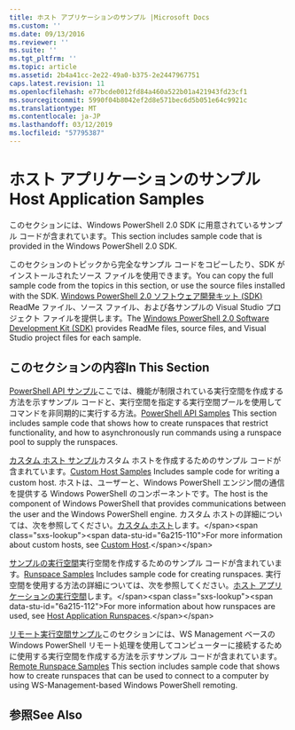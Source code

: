 ```yaml
---
title: ホスト アプリケーションのサンプル |Microsoft Docs
ms.custom: ''
ms.date: 09/13/2016
ms.reviewer: ''
ms.suite: ''
ms.tgt_pltfrm: ''
ms.topic: article
ms.assetid: 2b4a41cc-2e22-49a0-b375-2e2447967751
caps.latest.revision: 11
ms.openlocfilehash: e77bcde0012fd84a460a522b01a421943fd23cf1
ms.sourcegitcommit: 5990f04b8042ef2d8e571bec6d5b051e64c9921c
ms.translationtype: MT
ms.contentlocale: ja-JP
ms.lasthandoff: 03/12/2019
ms.locfileid: "57795387"
---
```

# <a name="host-application-samples"></a><span data-ttu-id="6a215-102">ホスト アプリケーションのサンプル</span><span class="sxs-lookup"><span data-stu-id="6a215-102">Host Application Samples</span></span>

<span data-ttu-id="6a215-103">このセクションには、Windows PowerShell 2.0 SDK に用意されているサンプル コードが含まれています。</span><span class="sxs-lookup"><span data-stu-id="6a215-103">This section includes sample code that is provided in the Windows PowerShell 2.0 SDK.</span></span>

 <span data-ttu-id="6a215-104">このセクションのトピックから完全なサンプル コードをコピーしたり、SDK がインストールされたソース ファイルを使用できます。</span><span class="sxs-lookup"><span data-stu-id="6a215-104">You can copy the full sample code from the topics in this section, or use the source files installed with the SDK.</span></span> <span data-ttu-id="6a215-105">[Windows PowerShell 2.0 ソフトウェア開発キット (SDK)](https://www.microsoft.com/en-us/download/details.aspx?id=2560) ReadMe ファイル、ソース ファイル、および各サンプルの Visual Studio プロジェクト ファイルを提供します。</span><span class="sxs-lookup"><span data-stu-id="6a215-105">The [Windows PowerShell 2.0 Software Development Kit (SDK)](https://www.microsoft.com/en-us/download/details.aspx?id=2560) provides ReadMe files, source files, and Visual Studio project files for each sample.</span></span>

## <a name="in-this-section"></a><span data-ttu-id="6a215-106">このセクションの内容</span><span class="sxs-lookup"><span data-stu-id="6a215-106">In This Section</span></span>

 <span data-ttu-id="6a215-107">[PowerShell API サンプル](./windows-powershell-api-samples.md)ここでは、機能が制限されている実行空間を作成する方法を示すサンプル コードと、実行空間を指定する実行空間プールを使用してコマンドを非同期的に実行する方法。</span><span class="sxs-lookup"><span data-stu-id="6a215-107">[PowerShell API Samples](./windows-powershell-api-samples.md) This section includes sample code that shows how to create runspaces that restrict functionality, and how to asynchronously run commands using a runspace pool to supply the runspaces.</span></span>

 <span data-ttu-id="6a215-108">[カスタム ホスト サンプル](./custom-host-samples.md)カスタム ホストを作成するためのサンプル コードが含まれています。</span><span class="sxs-lookup"><span data-stu-id="6a215-108">[Custom Host Samples](./custom-host-samples.md) Includes sample code for writing a custom host.</span></span> <span data-ttu-id="6a215-109">ホストは、ユーザーと、Windows PowerShell エンジン間の通信を提供する Windows PowerShell のコンポーネントです。</span><span class="sxs-lookup"><span data-stu-id="6a215-109">The host is the component of Windows PowerShell that provides communications between the user and the Windows PowerShell engine.</span></span> <span data-ttu-id="6a215-110">カスタム ホストの詳細については、次を参照してください。[カスタム ホスト](https://msdn.microsoft.com/en-us/library/ee706563(v=vs.85).aspx)します。</span><span class="sxs-lookup"><span data-stu-id="6a215-110">For more information about custom hosts, see [Custom Host](https://msdn.microsoft.com/en-us/library/ee706563(v=vs.85).aspx).</span></span>

 <span data-ttu-id="6a215-111">[サンプルの実行空間](./runspace-samples.md)実行空間を作成するためのサンプル コードが含まれています。</span><span class="sxs-lookup"><span data-stu-id="6a215-111">[Runspace Samples](./runspace-samples.md) Includes sample code for creating runspaces.</span></span> <span data-ttu-id="6a215-112">実行空間を使用する方法の詳細については、次を参照してください。[ホスト アプリケーションの実行空間](https://msdn.microsoft.com/en-us/library/ee706563(v=vs.85).aspx)します。</span><span class="sxs-lookup"><span data-stu-id="6a215-112">For more information about how runspaces are used, see [Host Application Runspaces](https://msdn.microsoft.com/en-us/library/ee706563(v=vs.85).aspx).</span></span>

 <span data-ttu-id="6a215-113">[リモート実行空間サンプル](./remote-runspace-samples.md)このセクションには、WS Management ベースの Windows PowerShell リモート処理を使用してコンピューターに接続するために使用する実行空間を作成する方法を示すサンプル コードが含まれています。</span><span class="sxs-lookup"><span data-stu-id="6a215-113">[Remote Runspace Samples](./remote-runspace-samples.md) This section includes sample code that shows how to create runspaces that can be used to connect to a computer by using WS-Management-based Windows PowerShell remoting.</span></span>

## <a name="see-also"></a><span data-ttu-id="6a215-114">参照</span><span class="sxs-lookup"><span data-stu-id="6a215-114">See Also</span></span>
